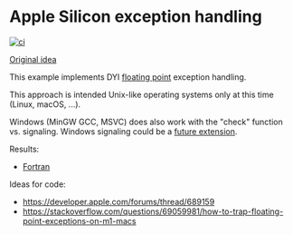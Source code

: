 # Apple Silicon exception handling

[![ci](https://github.com/scivision/sigfpe/actions/workflows/ci.yml/badge.svg)](https://github.com/scivision/sigfpe/actions/workflows/ci.yml)

[Original idea](https://github.com/ForestClaw/forestclaw/pull/201/files)

This example implements DYI
[floating point](https://en.cppreference.com/w/c/numeric/fenv)
exception handling.

This approach is intended Unix-like operating systems only at this time (Linux, macOS, ...).

Windows (MinGW GCC, MSVC) does also work with the "check" function vs. signaling.
Windows signaling could be a
[future extension](https://learn.microsoft.com/en-us/previous-versions/visualstudio/visual-studio-2012/e9b52ceh(v=vs.110)).

Results:

* [Fortran](./results_Fortran.md)

Ideas for code:

* https://developer.apple.com/forums/thread/689159
* https://stackoverflow.com/questions/69059981/how-to-trap-floating-point-exceptions-on-m1-macs
